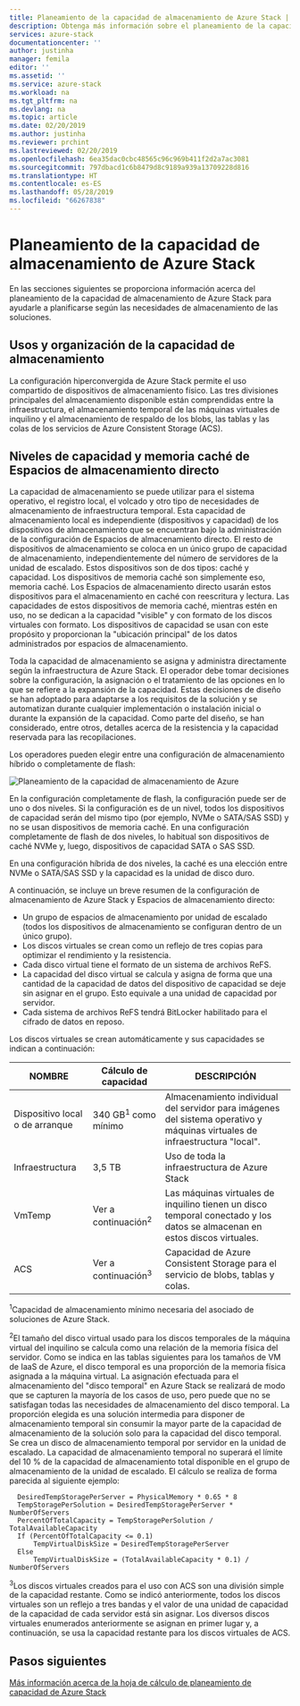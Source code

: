 ```yaml
---
title: Planeamiento de la capacidad de almacenamiento de Azure Stack | Microsoft Docs
description: Obtenga más información sobre el planeamiento de la capacidad de almacenamiento para las implementaciones de Azure Stack.
services: azure-stack
documentationcenter: ''
author: justinha
manager: femila
editor: ''
ms.assetid: ''
ms.service: azure-stack
ms.workload: na
ms.tgt_pltfrm: na
ms.devlang: na
ms.topic: article
ms.date: 02/20/2019
ms.author: justinha
ms.reviewer: prchint
ms.lastreviewed: 02/20/2019
ms.openlocfilehash: 6ea35dac0cbc48565c96c969b411f2d2a7ac3081
ms.sourcegitcommit: 797dbacd1c6b8479d8c9189a939a13709228d816
ms.translationtype: HT
ms.contentlocale: es-ES
ms.lasthandoff: 05/28/2019
ms.locfileid: "66267838"
---
```

# <a name="azure-stack-storage-capacity-planning"></a>Planeamiento de la capacidad de almacenamiento de Azure Stack
En las secciones siguientes se proporciona información acerca del planeamiento de la capacidad de almacenamiento de Azure Stack para ayudarle a planificarse según las necesidades de almacenamiento de las soluciones.

## <a name="uses-and-organization-of-storage-capacity"></a>Usos y organización de la capacidad de almacenamiento
La configuración hiperconvergida de Azure Stack permite el uso compartido de dispositivos de almacenamiento físico. Las tres divisiones principales del almacenamiento disponible están comprendidas entre la infraestructura, el almacenamiento temporal de las máquinas virtuales de inquilino y el almacenamiento de respaldo de los blobs, las tablas y las colas de los servicios de Azure Consistent Storage (ACS).

## <a name="spaces-direct-cache-and-capacity-tiers"></a>Niveles de capacidad y memoria caché de Espacios de almacenamiento directo
La capacidad de almacenamiento se puede utilizar para el sistema operativo, el registro local, el volcado y otro tipo de necesidades de almacenamiento de infraestructura temporal. Esta capacidad de almacenamiento local es independiente (dispositivos y capacidad) de los dispositivos de almacenamiento que se encuentran bajo la administración de la configuración de Espacios de almacenamiento directo. El resto de dispositivos de almacenamiento se coloca en un único grupo de capacidad de almacenamiento, independientemente del número de servidores de la unidad de escalado. Estos dispositivos son de dos tipos: caché y capacidad.  Los dispositivos de memoria caché son simplemente eso, memoria caché. Los Espacios de almacenamiento directo usarán estos dispositivos para el almacenamiento en caché con reescritura y lectura. Las capacidades de estos dispositivos de memoria caché, mientras estén en uso, no se dedican a la capacidad "visible" y con formato de los discos virtuales con formato. Los dispositivos de capacidad se usan con este propósito y proporcionan la "ubicación principal" de los datos administrados por espacios de almacenamiento.

Toda la capacidad de almacenamiento se asigna y administra directamente según la infraestructura de Azure Stack. El operador debe tomar decisiones sobre la configuración, la asignación o el tratamiento de las opciones en lo que se refiere a la expansión de la capacidad. Estas decisiones de diseño se han adoptado para adaptarse a los requisitos de la solución y se automatizan durante cualquier implementación o instalación inicial o durante la expansión de la capacidad. Como parte del diseño, se han considerado, entre otros, detalles acerca de la resistencia y la capacidad reservada para las recopilaciones. 

Los operadores pueden elegir entre una configuración de almacenamiento híbrido o completamente de flash:

![Planeamiento de la capacidad de almacenamiento de Azure](media/azure-stack-capacity-planning/storage.png)

En la configuración completamente de flash, la configuración puede ser de uno o dos niveles.  Si la configuración es de un nivel, todos los dispositivos de capacidad serán del mismo tipo (por ejemplo, NVMe o SATA/SAS SSD) y no se usan dispositivos de memoria caché. En una configuración completamente de flash de dos niveles, lo habitual son dispositivos de caché NVMe y, luego, dispositivos de capacidad SATA o SAS SSD.

En una configuración híbrida de dos niveles, la caché es una elección entre NVMe o SATA/SAS SSD y la capacidad es la unidad de disco duro. 

A continuación, se incluye un breve resumen de la configuración de almacenamiento de Azure Stack y Espacios de almacenamiento directo:
- Un grupo de espacios de almacenamiento por unidad de escalado (todos los dispositivos de almacenamiento se configuran dentro de un único grupo).
- Los discos virtuales se crean como un reflejo de tres copias para optimizar el rendimiento y la resistencia.
- Cada disco virtual tiene el formato de un sistema de archivos ReFS.
- La capacidad del disco virtual se calcula y asigna de forma que una cantidad de la capacidad de datos del dispositivo de capacidad se deje sin asignar en el grupo. Esto equivale a una unidad de capacidad por servidor.
- Cada sistema de archivos ReFS tendrá BitLocker habilitado para el cifrado de datos en reposo. 

Los discos virtuales se crean automáticamente y sus capacidades se indican a continuación:

|NOMBRE|Cálculo de capacidad|DESCRIPCIÓN|
|-----|-----|-----|
|Dispositivo local o de arranque|340 GB<sup>1</sup> como mínimo|Almacenamiento individual del servidor para imágenes del sistema operativo y máquinas virtuales de infraestructura "local".|
|Infraestructura|3,5 TB|Uso de toda la infraestructura de Azure Stack|
|VmTemp|Ver a continuación<sup>2</sup>|Las máquinas virtuales de inquilino tienen un disco temporal conectado y los datos se almacenan en estos discos virtuales.|
|ACS|Ver a continuación<sup>3</sup>|Capacidad de Azure Consistent Storage para el servicio de blobs, tablas y colas.|

<sup>1</sup>Capacidad de almacenamiento mínimo necesaria del asociado de soluciones de Azure Stack.

<sup>2</sup>El tamaño del disco virtual usado para los discos temporales de la máquina virtual del inquilino se calcula como una relación de la memoria física del servidor. Como se indica en las tablas siguientes para los tamaños de VM de IaaS de Azure, el disco temporal es una proporción de la memoria física asignada a la máquina virtual. La asignación efectuada para el almacenamiento del "disco temporal" en Azure Stack se realizará de modo que se capturen la mayoría de los casos de uso, pero puede que no se satisfagan todas las necesidades de almacenamiento del disco temporal. La proporción elegida es una solución intermedia para disponer de almacenamiento temporal sin consumir la mayor parte de la capacidad de almacenamiento de la solución solo para la capacidad del disco temporal. Se crea un disco de almacenamiento temporal por servidor en la unidad de escalado. La capacidad de almacenamiento temporal no superará el límite del 10 % de la capacidad de almacenamiento total disponible en el grupo de almacenamiento de la unidad de escalado. El cálculo se realiza de forma parecida al siguiente ejemplo:

```
  DesiredTempStoragePerServer = PhysicalMemory * 0.65 * 8
  TempStoragePerSolution = DesiredTempStoragePerServer * NumberOfServers
  PercentOfTotalCapacity = TempStoragePerSolution / TotalAvailableCapacity
  If (PercentOfTotalCapacity <= 0.1)
      TempVirtualDiskSize = DesiredTempStoragePerServer
  Else
      TempVirtualDiskSize = (TotalAvailableCapacity * 0.1) / NumberOfServers
```

<sup>3</sup>Los discos virtuales creados para el uso con ACS son una división simple de la capacidad restante. Como se indicó anteriormente, todos los discos virtuales son un reflejo a tres bandas y el valor de una unidad de capacidad de la capacidad de cada servidor está sin asignar. Los diversos discos virtuales enumerados anteriormente se asignan en primer lugar y, a continuación, se usa la capacidad restante para los discos virtuales de ACS.

## <a name="next-steps"></a>Pasos siguientes
[Más información acerca de la hoja de cálculo de planeamiento de capacidad de Azure Stack](capacity-planning-spreadsheet.md)
